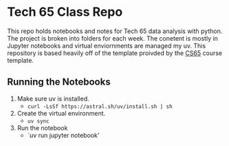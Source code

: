 # Tech 65 Class Repo
This repo holds notebooks and notes for Tech 65 data analysis with python. The project is broken into folders for each week. The conetent is mostly in Jupyter notebooks and virtual enviornments are managed my uv. This repository is based heavily off of the template proivded by the [CS65](https://github.com/mattharrison/CS65/tree/main) course template.

## Running the Notebooks
1. Make sure uv is installed.
	- `curl -LsSf https://astral.sh/uv/install.sh | sh`
2. Create the virtual environment.
	- `uv sync`
3. Run the notebook
	- `uv run jupyter notebook'
